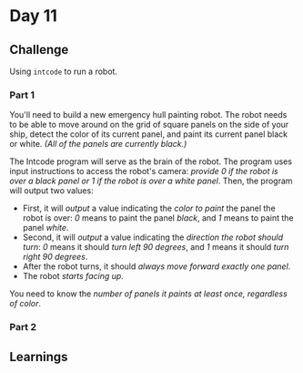 # Day 11

## Challenge

Using `intcode` to run a robot.

### Part 1

You'll need to build a new emergency hull painting robot. The robot needs to be able to move around on the grid of square panels on the side of your ship, detect the color of its current panel, and paint its current panel black or white. _(All of the panels are currently black.)_

The Intcode program will serve as the brain of the robot. The program uses input instructions to access the robot's camera: _provide 0 if the robot is over a black panel or 1 if the robot is over a white panel_. Then, the program will output two values:

- First, it will _output_ a value indicating the _color to paint_ the panel the robot is over: _0_ means to paint the panel _black_, and _1_ means to paint the panel _white_.
- Second, it will _output_ a value indicating the _direction the robot should turn_: _0_ means it should _turn left 90 degrees_, and _1_ means it should _turn right 90 degrees_.
- After the robot turns, it should _always move forward exactly one panel_. 
- The robot _starts facing up_.

You need to know the _number of panels it paints at least once, regardless of color_.

### Part 2

## Learnings

